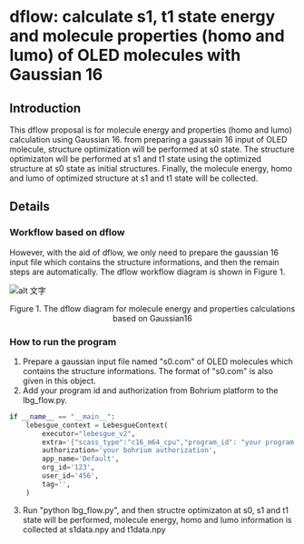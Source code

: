 # dflow: calculate s1, t1 state energy and molecule properties (homo and lumo) of OLED molecules with Gaussian 16

## Introduction
This dflow proposal is for molecule energy and properties (homo and lumo) calculation using Gaussian 16. from preparing a gaussain 16 input of OLED molecule, structure optimization will be performed at s0 state. The structure optimizaton will be performed at s1 and t1 state using the optimized structure at s0 state as initial structures. Finally, the molecule energy, homo and lumo of optimized structure at s1 and t1 state will be collected.   

## Details


### Workflow based on dflow
However, with the aid of dflow, we only need to prepare the gaussian 16 input file which contains the structure informations, and then the remain steps are automatically. The dflow workflow diagram is shown in Figure 1.

![alt 文字](https://aisquare-zjk.oss-cn-zhangjiakou.aliyuncs.com/static-image/workflows-instances-dflow-OLED-energy-homo_lumo-figs-dflow_diagram.jpg)
<center> Figure 1. The dflow diagram for molecule energy and properties calculations based on Gaussian16</center>

### How to run the program
1. Prepare a gaussian input file named "s0.com" of OLED molecules which contains the structure informations. The format of "s0.com" is also given in this object. 
2. Add your program id and authorization from Bohrium platform to the lbg_flow.py.  

```python
if __name__ == "__main__":
    lebesgue_context = LebesgueContext(
        executor="lebesgue_v2",
        extra='{"scass_type":"c16_m64_cpu","program_id": "your program id"}',
        authorization='your bohrium authorization',
        app_name='Default',
        org_id='123',
        user_id='456',
        tag='',
    )
```
 
 3. Run "python lbg_flow.py", and then structre optimizaton at s0, s1 and t1 state will be performed, molecule energy, homo and lumo information is collected at s1data.npy and t1data.npy 
